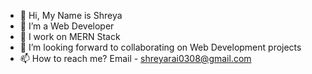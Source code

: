 - 👋 Hi, My Name is Shreya 
- 👀 I’m a Web Developer
- 🌱 I work on MERN Stack 
- 💞️ I’m looking forward to collaborating on Web Development projects
- 📫 How to reach me? Email - shreyarai0308@gmail.com

<!---
shreyeah38/shreyeah38 is a ✨ special ✨ repository because its `README.md` (this file) appears on your GitHub profile.
You can click the Preview link to take a look at your changes.
--->
